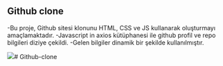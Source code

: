 ## Github clone

-Bu proje, Github  sitesi klonunu HTML, CSS ve JS kullanarak oluşturmayı amaçlamaktadır. 
-Javascript in axios kütüphanesi ile github profil ve repo bilgileri diziye çekildi.
-Gelen bilgiler dinamik bir şekilde kullanılmıştır.

<img src="screen.gif" /># Github-clone

